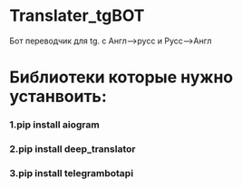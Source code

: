 # Translater_tgBOT
Бот переводчик для tg. с Англ-->русс и Русс-->Англ










# Библиотеки которые нужно устанвоить:
### 1.pip install aiogram
### 2.pip install deep_translator
### 3.pip install telegrambotapi
